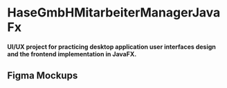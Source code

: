 # HaseGmbHMitarbeiterManagerJavaFx
#### UI/UX project for practicing desktop application user interfaces design and the frontend implementation in JavaFX.

## Figma Mockups
